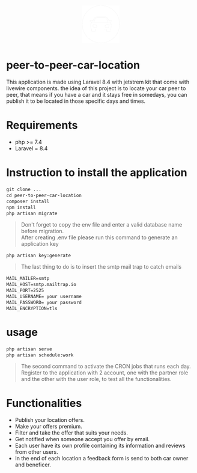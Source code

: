 <p align="center">
  <img src="/public/img/logoW.png" width="100" height="100" />
</p>

# peer-to-peer-car-location
This application is made using Laravel 8.4 with jetstrem kit that come with livewire components. the idea of this project is to locate your car peer to peer, that means if you have a car and it stays free in somedays, you can publish it to be located in those specific days and times.

# Requirements
- php >= 7.4
- Laravel = 8.4
 
# Instruction to install the application
```
git clone ...
cd peer-to-peer-car-location
composer install
npm install
php artisan migrate
```
> Don't forget to copy the env file and enter a valid database name before migration.  
> After creating .env file please run this command to generate an application key 
```
php artisan key:generate
```
> The last thing to do is to insert the smtp mail trap to catch emails
```
MAIL_MAILER=smtp
MAIL_HOST=smtp.mailtrap.io
MAIL_PORT=2525
MAIL_USERNAME= your username
MAIL_PASSWORD= your password
MAIL_ENCRYPTION=tls
```

# usage
```
php artisan serve
php artisan schedule:work
```
> The second command to activate the CRON jobs that runs each day.  
> Register to the application with 2 account, one with the partner role and the other with the user role, to test all the functionalities.

# Functionalities
- Publish your location offers.
- Make your offers premium.
- Filter and take the offer that suits your needs.
- Get notified when someone accept you offer by email.
- Each user have its own profile containing its information and reviews from other users.
- In the end of each location a feedback form is send to both car owner and beneficer.
